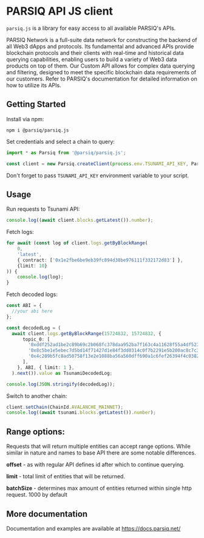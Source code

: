 # PARSIQ API JS client

`parsiq.js` is a library for easy access to all available PARSIQ's APIs.

PARSIQ Network is a full-suite data network for constructing the backend of all Web3 dApps and protocols.
Its fundamental and advanced APIs provide blockchain protocols and their clients with real-time and historical data querying capabilities,
enabling users to build a variety of Web3 data products on top of them.
Our Custom API allows for complex data querying and filtering, designed to meet the specific blockchain data requirements of our customers.
Refer to PARSIQ's documentation for detailed information on how to utilize its APIs.

## Getting Started

Install via npm:

```shell
npm i @parsiq/parsiq.js
```

Set credentials and select a chain to query:

```typescript
import * as Parsiq from '@parsiq/parsiq.js';

const client = new Parsiq.createClient(process.env.TSUNAMI_API_KEY, Parsiq.ChainId.ETH_MAINNET);
```

Don't forget to pass `TSUNAMI_API_KEY` environment variable to your script.

## Usage 

Run requests to Tsunami API:

```typescript
console.log((await client.blocks.getLatest()).number);
```

Fetch logs:

```typescript
for await (const log of client.logs.getByBlockRange(
    0,
    'latest',
    { contract: ['0x1e2fbe6be9eb39fc894d38be976111f332172d83'] },
    {limit: 10}
)) {
    console.log(log);
}
```

Fetch decoded logs:

```typescript
const ABI = {
  //your abi here
};

const decodedLog = (
  await client.logs.getByBlockRange(15724832, 15724832, {
      topic_0: [
        '0xddf252ad1be2c89b69c2b068fc378daa952ba7f163c4a11628f55a4df523b3ef',
        '0x8c5be1e5ebec7d5bd14f71427d1e84f3dd0314c0f7b2291e5b200ac8c7c3b925',
        '0x4c209b5fc8ad50758f13e2e1088ba56a560dff690a1c6fef26394f4c03821c4f',
      ],
    }, ABI, { limit: 1 },
  ).next()).value as TsunamiDecodedLog;

console.log(JSON.stringify(decodedLog));
```

Switch to another chain:

```typescript
client.setChain(ChainId.AVALANCHE_MAINNET);
console.log((await tsunami.blocks.getLatest()).number);
```

## Range options:

Requests that will return multiple entities can accept range options. While similar in nature and names to base API there are some notable differences.

**offset** - as with regular API defines id after which to continue querying.

**limit** - total limit of entities that will be returned.

**batchSize** - determines max amount of entities returned within single http request. 1000 by default

## More documentation

Documentation and examples are available at https://docs.parsiq.net/ 
